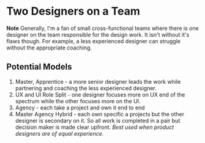 # Two Designers on a Team

**Note**
Generally, I'm a fan of small cross-functional teams where there is one designer on the team responsible for the design work. It isn't without it's flaws though. For example, a less experienced designer can struggle without the appropriate coaching.

## Potential Models
1. Master, Apprentice - a more senior designer leads the work while partnering and coaching the less experienced designer.
2. UX and UI Role Split - one designer focuses more on UX end of the spectrum while the other focuses more on the UI.
3. Agency - each take a project and own it end to end
4. Master Agency Hybrid - each own specific a projects but the other designer is secondary on it. So all work is completed in a pair but decision maker is made clear upfront. *Best used when product designers are of equal experience.*
